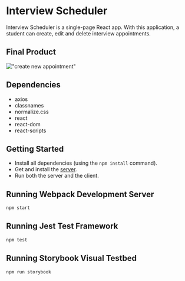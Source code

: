 # Interview Scheduler

Interview Scheduler is a single-page React app. With this application, a student can create, edit and delete interview appointments.

## Final Product

!["create new appointment"](https://github.com/vwt604/scheduler/blob/master/public/images/scheduler-demo.gif)


## Dependencies

- axios
- classnames
- normalize.css
- react
- react-dom
- react-scripts

## Getting Started

- Install all dependencies (using the `npm install` command).
- Get and install the [server](https://github.com/lighthouse-labs/scheduler-api).
- Run both the server and the client.

## Running Webpack Development Server

```sh
npm start
```

## Running Jest Test Framework

```sh
npm test
```

## Running Storybook Visual Testbed

```sh
npm run storybook
```
